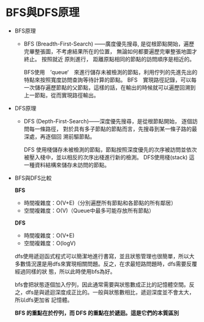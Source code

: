# BFS與DFS原理

* BFS原理

   * BFS (Breadth-First-Search) ——廣度優先搜尋, 是從根節點開始，遍歷完畢整張圖，不考慮結果所在的位置， 無論如何都要遍歷完畢整張地圖才終止。 按照就近      原則進行， 距離原點相同的節點的訪問順序是相近的。


     BFS使用　’queue‘　來進行儲存未被檢測的節點，利用佇列的先進先出的特點來按照寬度訪問查詢等待計算的節點。
     BFS　實現路徑記錄，可以每一次儲存遍歷節點的父節點，這樣的話，在輸出的時候就可以遍歷回溯到上一節點，從而實現路徑輸出。

* DFS原理

   * DFS (Depth-First-Search)——深度優先搜尋，是從根節點開始， 逐個訪問每一條路徑， 對於具有多子節點的節點而言，先搜尋到某一條子路的最深處，再逐個回        溯前驅節點。

     DFS 使用棧儲存未被檢測的節點，節點按照深度優先的次序被訪問並依次被壓入棧中，並以相反的次序出棧進行新的檢測。
     DFS使用棧(stack) 這一種資料結構來儲存未訪問的節點。
     
* BFS與DFS比較

   **BFS**
   * 時間複雜度：O(V+E)（分別遍歷所有節點和各節點的所有鄰居）
   * 空間複雜度：O(V)（Queue中最多可能存放所有節點） 
   
   **DFS**
   * 時間複雜度：O(V+E)
   * 空間複雜度：O(logV)
   
   dfs使用遞迴函式程式可以簡潔地進行書寫，並且狀態管理也很簡單，所以大多數情況還是用dfs來實現相關問題。反之，在求最短路問題時，dfs需要反覆經過同樣的狀    態，所以此時使用bfs為好。

   bfs會把狀態逐個加入佇列，因此通常需要與狀態數成正比的記憶體空間。反之，dfs是與遞迴深度成正比的。一般與狀態數相比，遞迴深度並不會太大，所以dfs更加省    記憶體。
   
  **BFS 的重點在於佇列，而 DFS 的重點在於遞迴。這是它們的本質區別**
